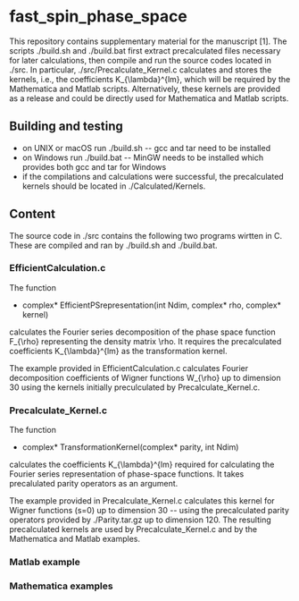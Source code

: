 # fast_spin_phase_space

This repository contains supplementary material
for the manuscript [1]. The scripts ./build.sh and ./build.bat first extract precalculated files necessary for later calculations, then compile and run the source codes located in ./src. In particular, ./src/Precalculate\_Kernel.c calculates and stores the kernels, i.e., the coefficients K\_{\lambda}^{lm}, which will be required by the Mathematica and Matlab scripts. Alternatively, these kernels are provided as a release and could be directly used for Mathematica and Matlab scripts.


## Building and testing
- on UNIX or macOS run ./build.sh -- gcc and tar need to be installed
- on Windows run ./build.bat -- MinGW needs to be installed which provides both gcc and tar for Windows
- if the compilations and calculations were successful, the precalculated kernels should be located in ./Calculated/Kernels.


## Content

The source code in ./src contains the following two programs wirtten in C. These are compiled and ran by ./build.sh and ./build.bat.


### EfficientCalculation.c

The function

- complex\* EfficientPSrepresentation(int Ndim, complex\* rho, complex\* kernel)

calculates the Fourier series decomposition of the phase space function F\_{\rho} representing the density matrix \rho. It requires the precalculated coefficients K\_{\lambda}^{lm} as the transformation kernel.

The example provided in EfficientCalculation.c calculates Fourier decomposition coefficients of Wigner functions W\_{\rho} up to dimension 30 using the kernels initially preculculated by Precalculate\_Kernel.c.

### Precalculate\_Kernel.c

The function

- complex\* TransformationKernel(complex\* parity, int Ndim) 

calculates the coefficients K\_{\lambda}^{lm} required for calculating the Fourier series representation of phase-space functions. It takes precalulated parity operators as an argument.

The example provided in Precalculate\_Kernel.c calculates this kernel for Wigner functions (s=0) up to dimension 30 -- using the precalculated parity operators provided by ./Parity.tar.gz up to dimension 120. The resulting precalculated kernels are used by Precalculate\_Kernel.c and by the Mathematica and Matlab examples.


### Matlab example

### Mathematica examples

